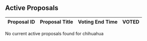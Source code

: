 ## Active Proposals

| Proposal ID | Proposal Title | Voting End Time | VOTED |
|-------------|----------------|-----------------|-------|
 
No current active proposals found for chihuahua

